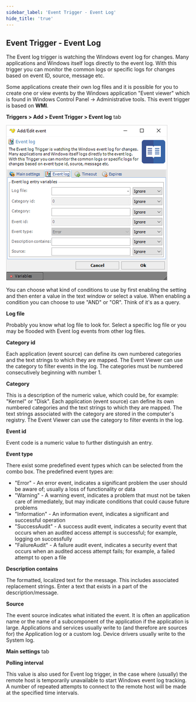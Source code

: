```yaml
---
sidebar_label: 'Event Trigger - Event Log'
hide_title: 'true'
---
```


## Event Trigger - Event Log

The Event log trigger is watching the Windows event log for changes. Many applications and Windows itself logs directly to the event log. With this trigger you can monitor the common logs or specific logs for changes based on event ID, source, message etc.
 
Some applications create their own log files and it is possible for you to create one or view events by the Windows application "Event viewer" which is found in Windows Control Panel -> Administrative tools. This event trigger is based on **WMI**.
 
**Triggers > Add > Event Trigger > Event log** tab

![](../../../static/img/triggereventeventlog.png)

You can choose what kind of conditions to use by first enabling the setting and then enter a value in the text window or select a value. When enabling a condition you can choose to use "AND" or "OR". Think of it's as a query.
 
**Log file**

Probably you know what log file to look for. Select a specific log file or you may be flooded with Event log events from other log files.
 
**Category id**

Each application (event source) can define its own numbered categories and the text strings to which they are mapped. The Event Viewer can use the category to filter events in the log. The categories must be numbered consecutively beginning with number 1.
 
**Category**

This is a description of the numeric value, which could be, for example: "Kernel" or "Disk". Each application (event source) can define its own numbered categories and the text strings to which they are mapped. The text strings associated with the category are stored in the computer's registry. The Event Viewer can use the category to filter events in the log.
 
**Event id**

Event code is a numeric value to further distinguish an entry.
 
**Event type**

There exist some predefined event types which can be selected from the combo box. The predefined event types are:
* "Error" - An error event, indicates a significant problem the user should be aware of; usually a loss of functionality or data
* "Warning" - A warning event, indicates a problem that must not be taken care of immediately, but may indicate conditions that could cause future problems
* "Information" - An information event, indicates a significant and successful operation
* "SuccessAudit" - A success audit event, indicates a security event that occurs when an audited access attempt is successful; for example, logging on successfully
* "FailureAudit" - A failure audit event, indicates a security event that occurs when an audited access attempt fails; for example, a failed attempt to open a file
 
**Description contains**

The formatted, localized text for the message. This includes associated replacement strings. Enter a text that exists in a part of the description/message.
 
**Source**

The event source indicates what initiated the event. It is often an application name or the name of a subcomponent of the application if the application is large. Applications and services usually write to (and therefore are sources for) the Application log or a custom log. Device drivers usually write to the System log.
 
**Main settings** tab
 
**Polling interval**

This value is also used for Event log trigger, in the case where (usually) the remote host is temporarily unavailable to start Windows event log tracking. A number of repeated attempts to connect to the remote host will be made at the specified time intervals.